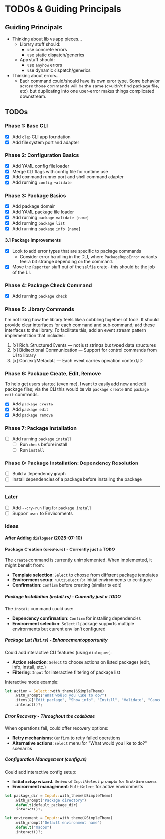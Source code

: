 # TODOs & Guiding Principals

## Guiding Principals

- Thinking about lib vs app pieces...
  - Library stuff should:
    - use concrete errors
    - use static dispatch/generics
  - App stuff should:
    - use `anyhow` errors
    - use dynamic dispatch/generics
- Thinking about errors...
  - Each command could/should have its own error type. Some behavior across those commands will be
    the same (couldn't find package file, etc), but duplicating into one uber-error makes things
    complicated downstream.

## TODOs

### Phase 1: Base CLI

- [x] Add `clap` CLI app foundation
- [x] Add file system port and adapter

### Phase 2: Configuration Basics

- [x] Add YAML config file loader
- [x] Merge CLI flags with config file for runtime use
- [x] Add command runner port and shell command adapter
- [x] Add running `config validate`

### Phase 3: Package Basics

- [x] Add package domain
- [x] Add YAML package file loader
- [x] Add running `package validate [name]`
- [x] Add running `package list`
- [x] Add running `package info [name]`

#### 3.1 Package Improvements

- [x] Look to add error types that are specific to package commands
  - Consider error handling in the CLI, where `PackageRepoError` variants feel a bit strange
    depending on the command.
- [x] Move the `Reporter` stuff out of the `selfie` crate--this should be the job of the UI.

### Phase 4: Package Check Command

- [x] Add running `package check`

### Phase 5: Library Commands

I'm not liking how the library feels like a cobbling together of tools. It should provide clear
interfaces for each command and sub-command; add these interfaces to the library. To facilitate
this, add an event stream pattern implementation that includes:

1. [x] Rich, Structured Events — not just strings but typed data structures
2. [x] Bidirectional Communication — Support for control commands from UI to library
3. [x] Context/Metadata — Each event carries operation context/ID

### Phase 6: Package Create, Edit, Remove

To help get users started (even me), I want to easily add new and edit package files; via the CLI
this would be via `package create` and `package edit` commands.

- [x] Add `package create`
- [x] Add `package edit`
- [x] Add `package remove`

### Phase 7: Package Installation

- [ ] Add running `package install`
  - [ ] Run `check` before install
  - [ ] Run `install`

### Phase 8: Package Installation: Dependency Resolution

- [ ] Build a dependency graph
- [ ] Install dependencies of a package before installing the package

---

### Later

- [ ] Add `--dry-run` flag for `package install`
- [ ] Support `use:` to Environments

### Ideas

#### After Adding `dialoguer` (2025-07-10)

#### Package Creation (create.rs) - Currently just a TODO

The `create` command is currently unimplemented. When implemented, it might benefit from:

- **Template selection**: `Select` to choose from different package templates
- **Environment setup**: `MultiSelect` for initial environments to configure
- **Confirmation**: `Confirm` before creating (similar to edit)

##### Package Installation (install.rs) - Currently just a TODO

The `install` command could use:

- **Dependency confirmation**: `Confirm` for installing dependencies
- **Environment selection**: `Select` if package supports multiple environments but current env
  isn't configured

##### Package List (list.rs) - Enhancement opportunity

Could add interactive CLI features (using `dialoguer`):

- **Action selection**: `Select` to choose actions on listed packages (edit, info, install, etc.)
- **Filtering**: `Input` for interactive filtering of package list

Interactive mode example:

```rust
let action = Select::with_theme(&SimpleTheme)
    .with_prompt("What would you like to do?")
    .items(&["Edit package", "Show info", "Install", "Validate", "Cancel"])
    .interact()?;
```

##### Error Recovery - Throughout the codebase

When operations fail, could offer recovery options:

- **Retry mechanisms**: `Confirm` to retry failed operations
- **Alternative actions**: `Select` menu for "What would you like to do?" scenarios

##### Configuration Management (config.rs)

Could add interactive config setup:

- **Initial setup wizard**: Series of `Input`/`Select` prompts for first-time users
- **Environment management**: `MultiSelect` for active environments

```rust
let package_dir = Input::with_theme(&SimpleTheme)
    .with_prompt("Package directory")
    .default(default_package_dir)
    .interact()?;

let environment = Input::with_theme(&SimpleTheme)
    .with_prompt("Default environment name")
    .default("macos")
    .interact()?;
```
